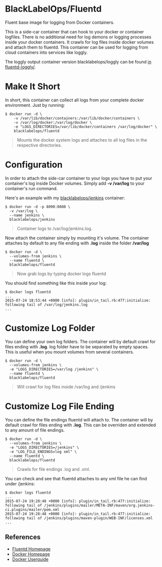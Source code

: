 # BlackLabelOps/Fluentd

Fluent base image for logging from Docker containers.

This is a side-car container that can hook to your docker or container logfiles. There is no additional
need for log demons or logging processes inside your docker containers. It crawls for
log files inside docker volumes and attach them to fluentd. This container can be
used for logging from cloud containers into services like loggly.

The loggly output container version blacklabelops/loggly can be found [in fluentd-loggly/](./fluentd-loggly/README.md).

# Make It Short

In short, this container can collect all logs from your complete docker environment. Just by running:

~~~~
$ docker run -d \
	-v /var/lib/docker/containers:/var/lib/docker/containers \
	-v /var/log/docker:/var/log/docker \
	-e "LOGS_DIRECTORIES=/var/lib/docker/containers /var/log/docker" \
	blacklabelops/fluentd
~~~~

> Mounts the docker system logs and attaches to all log files in the respective directories.

# Configuration

In order to attach the side-car container to your logs you have to put your container's log inside
Docker volumes. Simply add **-v /var/log** to your container's run command.

Here's an example with my [blacklabelops/jenkins](https://github.com/blacklabelops/jenkins) container:

~~~~
$ docker run -d -p 8090:8080 \
  -v /var/log \
  --name jenkins \
  blacklabelops/jenkins
~~~~

> Container logs to /var/log/jenkins.log.

Now attach the container simply by mounting it's volume. The container attaches by default to any file ending with **.log** inside the folder **/var/log**

~~~~
$ docker run -d \
  --volumes-from jenkins \
  --name fluentd \
  blacklabelops/fluentd
~~~~

> Now grab logs by typing docker logs fluentd

You should find something like this inside your log:

~~~~
$ docker logs fluentd
...
2015-07-24 18:53:44 +0000 [info]: plugin/in_tail.rb:477:initialize: following tail of /var/log/jenkins.log
...
~~~~

# Customize Log Folder

You can define your own log folders. The container will by default crawl for
files ending with **.log**. log folder have to be separated by empty spaces. This is useful when you mount volumes from several containers.

~~~~
$ docker run -d \
  --volumes-from jenkins \
  -e "LOGS_DIRECTORIES=/var/log /jenkins" \
  --name fluentd \
  blacklabelops/fluentd
~~~~

> Will crawl for log files inside /var/log and /jenkins

# Customize Log File Ending

You can define the file endings fluentd will attach to. The container will by default crawl for
files ending with **.log**. This can be overriden and extended to any amount of file endings.

~~~~
$ docker run -d \
  --volumes-from jenkins \
  -e "LOGS_DIRECTORIES=/jenkins" \
  -e "LOG_FILE_ENDINGS=log xml" \
  --name fluentd \
  blacklabelops/fluentd
~~~~

> Crawls for file endings .log and .xml.

You can check and see that fluentd attaches to any xml file he can find under /jenkins:

~~~~
$ docker logs fluentd
...
2015-07-24 19:28:48 +0000 [info]: plugin/in_tail.rb:477:initialize: following tail of /jenkins/plugins/mailer/META-INF/maven/org.jenkins-ci.plugins/mailer/pom.xml
2015-07-24 19:28:48 +0000 [info]: plugin/in_tail.rb:477:initialize: following tail of /jenkins/plugins/maven-plugin/WEB-INF/licenses.xml
...
~~~~

## References

* [Fluentd Homepage](http://www.fluentd.org/)
* [Docker Homepage](https://www.docker.com/)
* [Docker Userguide](https://docs.docker.com/userguide/)
